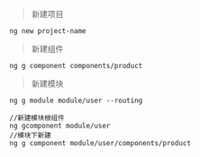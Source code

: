 >新建项目
```
ng new project-name
```
>新建组件
```$xslt
ng g component components/product
```
>新建模块
```$xslt
ng g module module/user --routing

//新建模块根组件
ng gcomponent module/user
//模块下新建
ng g component module/user/components/product 

```

